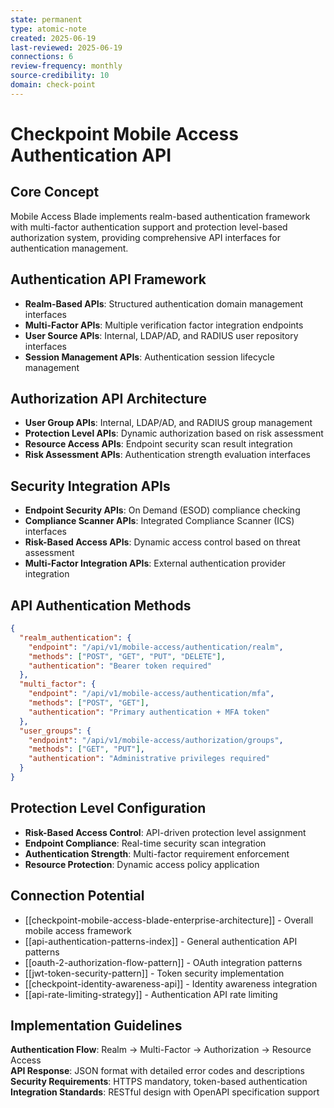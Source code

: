 ```yaml
---
state: permanent
type: atomic-note
created: 2025-06-19
last-reviewed: 2025-06-19
connections: 6
review-frequency: monthly
source-credibility: 10
domain: check-point
---
```


# Checkpoint Mobile Access Authentication API

## Core Concept
Mobile Access Blade implements realm-based authentication framework with multi-factor authentication support and protection level-based authorization system, providing comprehensive API interfaces for authentication management.

## Authentication API Framework
- **Realm-Based APIs**: Structured authentication domain management interfaces
- **Multi-Factor APIs**: Multiple verification factor integration endpoints
- **User Source APIs**: Internal, LDAP/AD, and RADIUS user repository interfaces
- **Session Management APIs**: Authentication session lifecycle management

## Authorization API Architecture
- **User Group APIs**: Internal, LDAP/AD, and RADIUS group management
- **Protection Level APIs**: Dynamic authorization based on risk assessment
- **Resource Access APIs**: Endpoint security scan result integration
- **Risk Assessment APIs**: Authentication strength evaluation interfaces

## Security Integration APIs
- **Endpoint Security APIs**: On Demand (ESOD) compliance checking
- **Compliance Scanner APIs**: Integrated Compliance Scanner (ICS) interfaces
- **Risk-Based Access APIs**: Dynamic access control based on threat assessment
- **Multi-Factor Integration APIs**: External authentication provider integration

## API Authentication Methods
```json
{
  "realm_authentication": {
    "endpoint": "/api/v1/mobile-access/authentication/realm",
    "methods": ["POST", "GET", "PUT", "DELETE"],
    "authentication": "Bearer token required"
  },
  "multi_factor": {
    "endpoint": "/api/v1/mobile-access/authentication/mfa",
    "methods": ["POST", "GET"],
    "authentication": "Primary authentication + MFA token"
  },
  "user_groups": {
    "endpoint": "/api/v1/mobile-access/authorization/groups",
    "methods": ["GET", "PUT"],
    "authentication": "Administrative privileges required"
  }
}
```

## Protection Level Configuration
- **Risk-Based Access Control**: API-driven protection level assignment
- **Endpoint Compliance**: Real-time security scan integration
- **Authentication Strength**: Multi-factor requirement enforcement
- **Resource Protection**: Dynamic access policy application

## Connection Potential
- [[checkpoint-mobile-access-blade-enterprise-architecture]] - Overall mobile access framework
- [[api-authentication-patterns-index]] - General authentication API patterns
- [[oauth-2-authorization-flow-pattern]] - OAuth integration patterns
- [[jwt-token-security-pattern]] - Token security implementation
- [[checkpoint-identity-awareness-api]] - Identity awareness integration
- [[api-rate-limiting-strategy]] - Authentication API rate limiting

## Implementation Guidelines
**Authentication Flow**: Realm → Multi-Factor → Authorization → Resource Access  
**API Response**: JSON format with detailed error codes and descriptions  
**Security Requirements**: HTTPS mandatory, token-based authentication  
**Integration Standards**: RESTful design with OpenAPI specification support